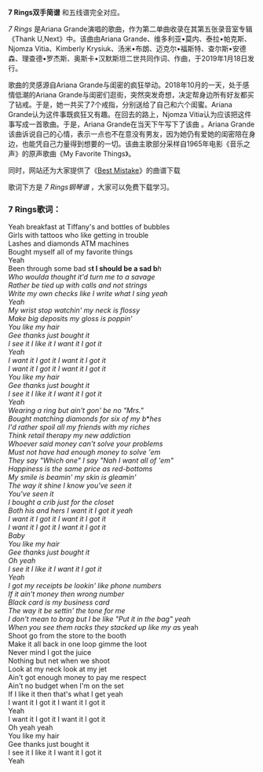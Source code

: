 

**7 Rings双手简谱** 和五线谱完全对应。

_7 Rings_ 是Ariana Grande演唱的歌曲，作为第二单曲收录在其第五张录音室专辑《Thank U,Next》中。该曲由Ariana
Grande、维多利亚•莫内、泰拉•帕克斯、Njomza Vitia、Kimberly
Krysiuk、汤米•布朗、迈克尔•福斯特、查尔斯•安德森、理查德•罗杰斯、奥斯卡•汉默斯坦二世共同作词、作曲，于2019年1月18日发行。

歌曲的灵感源自Ariana Grande与闺密的疯狂举动。2018年10月的一天，处于感情低潮的Ariana
Grande与闺密们逛街，突然突发奇想，决定帮身边所有好友都买了钻戒。于是，她一共买了7个戒指，分别送给了自己和六个闺蜜。Ariana
Grande认为这件事既疯狂又有趣。在回去的路上，Njomza Vitia认为应该把这件事写成一首歌曲。于是，Ariana Grande在当天下午写下了该曲
。Ariana
Grande该曲诉说自己的心情，表示一点也不在意没有男友，因为她仍有爱她的闺密陪在身边，也能凭自己力量得到想要的一切。该曲主歌部分采样自1965年电影《音乐之声》的原声歌曲《My
Favorite Things》。

同时，网站还为大家提供了《[Best Mistake](Music-4649-Best-Mistake-Ariana-Grande.html "Best
Mistake")》的曲谱下载

歌词下方是 _7 Rings钢琴谱_ ，大家可以免费下载学习。

### 7 Rings歌词：

Yeah breakfast at Tiffany's and bottles of bubbles  
Girls with tattoos who like getting in trouble  
Lashes and diamonds ATM machines  
Bought myself all of my favorite things  
Yeah  
Been through some bad s**t I should be a sad b***h  
Who woulda thought it'd turn me to a savage  
Rather be tied up with calls and not strings  
Write my own checks like I write what I sing yeah  
Yeah  
My wrist stop watchin' my neck is flossy  
Make big deposits my gloss is poppin'  
You like my hair  
Gee thanks just bought it  
I see it I like it I want it I got it  
Yeah  
I want it I got it I want it I got it  
I want it I got it I want it I got it  
You like my hair  
Gee thanks just bought it  
I see it I like it I want it I got it  
Yeah  
Wearing a ring but ain't gon' be no "Mrs."  
Bought matching diamonds for six of my b***hes  
I'd rather spoil all my friends with my riches  
Think retail therapy my new addiction  
Whoever said money can't solve your problems  
Must not have had enough money to solve 'em  
They say "Which one" I say "Nah I want all of 'em"  
Happiness is the same price as red-bottoms  
My smile is beamin' my skin is gleamin'  
The way it shine I know you've seen it  
You've seen it  
I bought a crib just for the closet  
Both his and hers I want it I got it yeah  
I want it I got it I want it I got it  
I want it I got it I want it I got it  
Baby  
You like my hair  
Gee thanks just bought it  
Oh yeah  
I see it I like it I want it I got it  
Yeah  
I got my receipts be lookin' like phone numbers  
If it ain't money then wrong number  
Black card is my business card  
The way it be settin' the tone for me  
I don't mean to brag but I be like "Put it in the bag" yeah  
When you see them racks they stacked up like my a*s yeah  
Shoot go from the store to the booth  
Make it all back in one loop gimme the loot  
Never mind I got the juice  
Nothing but net when we shoot  
Look at my neck look at my jet  
Ain't got enough money to pay me respect  
Ain't no budget when I'm on the set  
If I like it then that's what I get yeah  
I want it I got it I want it I got it  
Yeah  
I want it I got it I want it I got it  
Oh yeah yeah  
You like my hair  
Gee thanks just bought it  
I see it I like it I want it I got it  
Yeah

